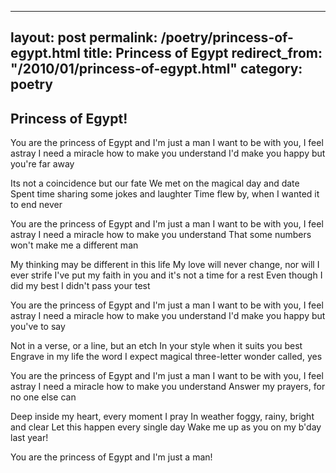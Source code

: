 ---
layout: post
permalink: /poetry/princess-of-egypt.html
title: Princess of Egypt
redirect_from: "/2010/01/princess-of-egypt.html"
category: poetry
----

Princess of Egypt!
------------------

You are the princess of Egypt and I'm just a man
I want to be with you, I feel astray
I need a miracle how to make you understand
I'd make you happy but you're far away

Its not a coincidence but our fate
We met on the magical day and date
Spent time sharing some jokes and laughter
Time flew by, when I wanted it to end never

You are the princess of Egypt and I'm just a man
I want to be with you, I feel astray
I need a miracle how to make you understand
That some numbers won't make me a different man

My thinking may be different in this life
My love will never change, nor will I ever strife
I've put my faith in you and it's not a time for a rest
Even though I did my best I didn't pass your test

You are the princess of Egypt and I'm just a man
I want to be with you, I feel astray
I need a miracle how to make you understand
I'd make you happy but you've to say

Not in a verse, or a line, but an etch
In your style when it suits you best
Engrave in my life the word I expect
magical three-letter wonder called, yes

You are the princess of Egypt and I'm just a man
I want to be with you, I feel astray
I need a miracle how to make you understand
Answer my prayers, for no one else can

Deep inside my heart, every moment I pray
In weather foggy, rainy, bright and clear
Let this happen every single day 
Wake me up as you on my b'day last year!

You are the princess of Egypt and I'm just a man!
